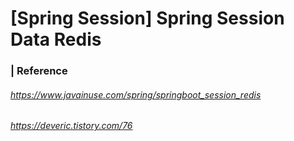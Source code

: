 # [Spring Session] Spring Session Data Redis

### | Reference

###### https://www.javainuse.com/spring/springboot_session_redis

###### https://deveric.tistory.com/76